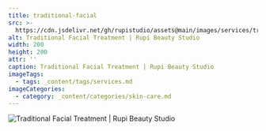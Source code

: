 ```yaml
---
title: traditional-facial
src: >-
  https://cdn.jsdelivr.net/gh/rupistudio/assets@main/images/services/traditional-facial.webp
alt: Traditional Facial Treatment | Rupi Beauty Studio
width: 200
height: 200
attr: ''
caption: Traditional Facial Treatment | Rupi Beauty Studio
imageTags:
  - tags: _content/tags/services.md
imageCategories:
  - category: _content/categories/skin-care.md
---
```


![Traditional Facial Treatment | Rupi Beauty Studio](https://cdn.jsdelivr.net/gh/rupistudio/assets@main/images/services/traditional-facial.webp "Traditional Facial Treatment | Rupi Beauty Studio")
